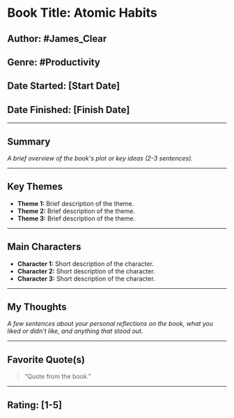 # Book Title: Atomic Habits

## Author: #James_Clear

## Genre: #Productivity

## Date Started: [Start Date]  
## Date Finished: [Finish Date]

---

## Summary
_A brief overview of the book's plot or key ideas (2-3 sentences)._

---

## Key Themes
- **Theme 1:** Brief description of the theme.
- **Theme 2:** Brief description of the theme.
- **Theme 3:** Brief description of the theme.

---

## Main Characters
- **Character 1:** Short description of the character.
- **Character 2:** Short description of the character.
- **Character 3:** Short description of the character.

---

## My Thoughts
_A few sentences about your personal reflections on the book, what you liked or didn’t like, and anything that stood out._

---

## Favorite Quote(s)
> “Quote from the book.”

---

## Rating: [1-5]
